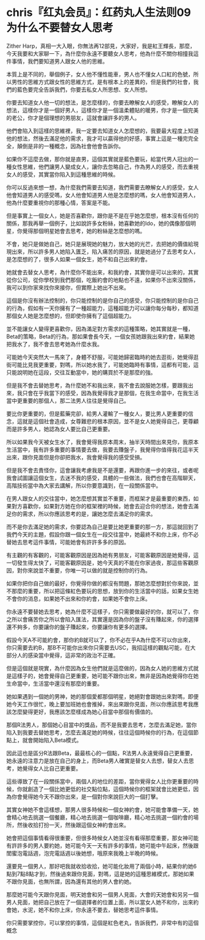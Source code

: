 # chris『红丸会员』：红药丸人生法则09为什么不要替女人思考

Zither Harp，真相一大入眼，你無法再12部見，大家好，我是紅王輝長，那麼，今天我要和大家聊一下，為什麼你永遠不要聽女人思考，他為什麼不關你相撞我這件事情，我們要知道男人跟女人他的思維。

本質上是不同的，舉個例子，女人他不懂性能車，男人也不懂女人口紅的色號，所以男性的思維方式跟女性的思維方式，是有根本上的差異的，但是我們的社會，我們的藍色要完全告訴我們，你要去私女人所思想、女人所想。

你要去知道女人他一切的想法，是怎麼樣的，你要去瞭解女人的感受，瞭解女人的想法，這樣你才是一個好男人，這樣你才是一個溫柔體貼的暖男，你才是一個完美的老公，你才是個理想的男朋友，這就會讓許多的男人。

他們會陷入到這樣的思維裡，我一定要去知道女人怎麼想的，我要最大程度上知道他的想法，然後去滿足他的需求，我才可以贏得他的好感，事實上這是一種完完全全，顛倒是非的一種概念，因為社會他會告訴你。

如果你不這麼去做，那你就是直男，這個其實就是藍色要玩，給當代男人冠出的一種女性思維，他們讓男人變成女人，讓你去忽略自己，作為男人的感受，而去重視女人的感受，其實當你陷入到這種思維的時候。

你可以反過來想一想，為什麼我們需要去知道，我們需要去瞭解女人的感受，女人他會知道男人的感受嗎，女人他會知道男人他是怎麼想的嗎，女人他會知道男人，他為什麼要重視你的那種心情，答案是不能。

但是事實上一個女人，她是否喜歡你，跟你是不是在乎她怎麼想，根本沒有任何的關係，那我再舉一個例子，比如說許多女粉絲，她喜歡她的Ido，她的偶像那個明星，你覺得那個明星她會去思考，她的粉絲是怎麼想的嗎。

不會，她只是做她自己，她只是展現她的魅力，放大她的光芒，去把她的價值給現現出來，所以許多男人她陷入匱乏，陷入痛苦的原因，就是她過分了去思考女人，是怎麼想的了，很多人如果一個女生，她不和自己出來約會。

她就會去替女人思考，為什麼你不能出來，和我約會，其實你是可以出來的，其實從你公司，從你學校到我們那個，吃飯約會的地點也不遠，如果你不出來沒關係，我可以到你家來找你來接你，但實際上她出不出來。

這個是你沒有辦法控制的，你只能控制的是你自己的感受，你只能控制的是你自己的行為，假如有一天你擁有了一種超能力，這種超能力可以讓你每分每秒，都知道那個女人她是怎麼想的，但即使你擁有了這個超能力。

並不能讓女人變得更喜歡你，因為滿足對方需求的這種策略，她其實就是一種，Beta的策略，Beta的行為，那如果會長今天，一個女孩她跟我出來約會，結果她把我水了，我不會去思考她為什麼水我。

可能她今天突然大一馬來了，身體不舒服，可能她歸密臨時約她去逛街，她覺得逛街可能比見我更重要，對嗎，所以她水我了，可能她臨時有事情，這都有可能，這只能說明她在這段，交往互動當中，她的購買於不是那麼的強。

但是我不會去替她思考，為什麼她不和我出來，我不會去說服她怎樣，要跟我出來，我只會在乎我當下的感受，因為我覺得我才是那個，在我生命當中，在我生活當中更重要的那個人，那二法男人往往是覺得自己。

要比你更重要的，但是藍藥完卻，給男人灌輸了一種女人，要比男人更重要的信念，這就是這個社會造成，女尊難悲的根本原因，並不是女人她覺得自己，更尊顧而是許多男人，她認為女人要比自己更重要。

所以如果我今天被女生水了，我會覺得我原本周末，抽半天時間出來見你，我原本生活當中，我有許多重要的事情要去做，我要去賺盤子，我覺得你值得我花這半天出來，跟你見面但是你卻把我水，我會覺得我的感受受損。

但是我不會去責怪你，這會讓我考慮我是不是還要，再跟你進一步的來往，或者呢我會試圖讓這個女生，去迷不我的感受，具體的一些做法，我們也會在高階聊天，高階技術當中為大家去講解，所以你要意識到，在一段關係當中。

在男人跟女人的交往當中，她怎麼想其實並不重要，而框架才是最重要的東西，如果對方喜歡你，如果對方她在你的框架裡的時候，她會去迎合你的想法，她會去滿足你的需求，所以你應該思考的是，讓她怎麼去滿足你的需求。

而不是你去滿足她的需求，你要認為自己是要比她更重要的那一方，那這就回到了我們今天的主題，假設你跟一個女生在一段交往當中，她最終不和你上床，你不必替她去思考這件事情，可能她會有許許多多的原因。

有主觀的有客觀的，可能客觀原因是因為她有男朋友，可能客觀原因是她覺得，這一切發生得太快了，可能客觀原因是，她今天真的不能在你家過夜，那這些客觀原因，對你來說並不重要，你唯一可以做的就是控制你的行為。

如果你把你自己做的最好，你覺得你做的都沒有問題，那她怎麼想對於你來說，並不那麼的重要，所以把這條紅色要玩的思想，放到你的生活當中的話，如果女生她不會你的消息，如果她不出來和你約會，如果她不會你上床。

你永遠不要替她去思考，她為什麼不這樣子，你只需要做最好的你，就可以了，你之所以會痛苦你之所以會陷入匯法，其實還是因為你的盤子沒有賺起來，你的選擇還不夠多，你要讓你的盤子賺起來，你要讓你有更多的選擇。

假設今天A不可能約會，那你約B就可以了，你不必在乎A為什麼不可以你出來，你只需要去約B，那B不可能你出來你只需要去USC，我招這樣的觀點可能，在大部分人的感染當中覺得，這非常的政治不正確。

但是這個就是現實，為什麼因為女生他們就是這麼做的，因為女人她的思維方式就是這樣子的，她會覺得自己更重要，她可能不跟你出來，無非是因為她覺得你在她生命當中，生活當中還沒有那麼的重要。

她如果遇到一個她的男神，她的那個愛都那個明星，她絕對會跟她出來對嗎，即便她今天工作很忙，晚上要加班她也會推掉，來出來跟你見面，所以你應該思考我應該怎麼變得更好，我應該怎麼樣成為她心目當中那個有價值的。

那個R法男人，那個她心目當中的獎品，而不是我要去思考，怎麼去滿足她，當你陷入到我要去替她思考，怎麼去滿足她的時候，往往這個時候你的行為，在這個節點上，就會開始陷入Beta模式。

因此這也是區分R法跟Beta，最最核心的一個點，R法男人永遠覺得自己更重要，她永遠的注意力是放在自己的身上，而Beta男人確實是替女人去想，替女人去思考，她覺得女人比自己更重要。

這些導致了在一段關係當中，兩個人的地位的差距，當你覺得女人比你更重要的時候，你就創造了一個比她更低的社交點位點，這個時候你的框架就會比她更低，因為你會覺得她今天不跟你出來，是一個對你來說巨大的一個打擊。

其實女神她不會這樣想，那男人很多時候和一個女神約會，她可能會準備一天，她會精心地去挑選一個餐廳，精心地去挑選一個咖啡廳，精心地去挑選一個約會的場所，然後收拾打扮一天，然後跟這個女神約會出來。

她會把這個事情看得很重要，但很多時候女人她並沒有看得那麼重要，那女神可能有許許多的男人要約她，她可能今天一天有許多的事情，她可能中午起床，然後跟閨蜜泡電話週，泡完電話週以後她想，哦原來我晚上半晚的時候。

還要見一個男人，那好吧我就收拾收拾，她可能化妝用了兩個小時，結果你約她6點到7點8點才到，然後過來跟你見面，對嗎，這是她的這種思維模式，那她如果不跟你見面，也無所謂，因為還有其他的男人會約她。

那麼她可能今天跟你見面，明天她會和另一個男人見面，大會的天她會和另另一個男人見面，她把自己放在了一個選擇者的位置上面，所以當女人她不和你，出來約會她，水泥，她不和你上床，你永遠不要去，替她思考這件事情。

你只需要掌控你，可以掌控的事情，這個是紅色老丸，告訴我們，非常中有的這個概念
